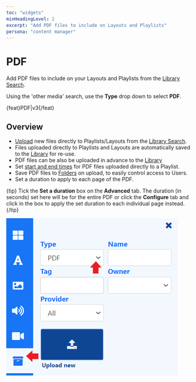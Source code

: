 ```yaml
---
toc: "widgets"
minHeadingLevel: 2
excerpt: "Add PDF files to include on Layouts and Playlists"
persona: "content manager"
---
```


# PDF

Add PDF files to include on your Layouts and Playlists from the [Library Search](layouts_editor.html#content-toolbar). 

Using the 'other media' search, use the **Type** drop down to select **PDF**.

{feat}PDF|v3{/feat}

## Overview

-  [Upload](media_library.html#content-add-media-upload) new files directly to Playlists/Layouts from the [Library Search](layouts_editor.html#content-toolbar).
- Files uploaded directly to Playlists and Layouts are automatically saved to the [Library](media_library.html) for re-use.
- PDF files can be also be uploaded in advance to the [Library](media_library.html) 
- Set [start and end times](media_playlists.html#content-playlist-editor) for PDF files uploaded directly to a Playlist.
- Save PDF files to [Folders](tour_folders.html#content-saving-to-folders) on upload, to easily control access to Users.
- Set a duration to apply to each page of the PDF.

{tip}
Tick the **Set a duration** box on the **Advanced** tab. The duration (in seconds) set here will be for the entire PDF or click the **Configure** tab and click in the box to apply the set duration to each individual page instead.
{/tip}

![PDF](img/v4_media_module_pdf.png)

